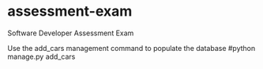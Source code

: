 # assessment-exam
Software Developer Assessment Exam

Use the add_cars management command to populate the database
#python manage.py add_cars


